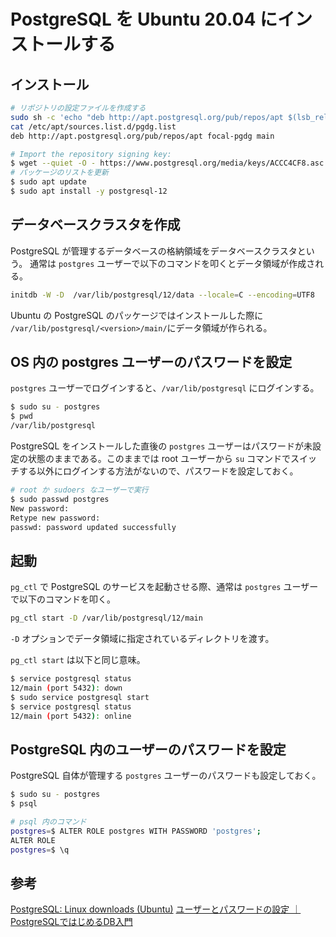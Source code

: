# PostgreSQL を Ubuntu 20.04 にインストールする

## インストール

```bash
# リポジトリの設定ファイルを作成する
sudo sh -c 'echo "deb http://apt.postgresql.org/pub/repos/apt $(lsb_release -cs)-pgdg main" > /etc/apt/sources.list.d/pgdg.list'
cat /etc/apt/sources.list.d/pgdg.list
deb http://apt.postgresql.org/pub/repos/apt focal-pgdg main

# Import the repository signing key:
$ wget --quiet -O - https://www.postgresql.org/media/keys/ACCC4CF8.asc | sudo apt-key add -
# パッケージのリストを更新
$ sudo apt update
$ sudo apt install -y postgresql-12
```

## データベースクラスタを作成

PostgreSQL が管理するデータベースの格納領域をデータベースクラスタという。
通常は `postgres` ユーザーで以下のコマンドを叩くとデータ領域が作成される。

```bash
initdb -W -D  /var/lib/postgresql/12/data --locale=C --encoding=UTF8
```

Ubuntu の PostgreSQL のパッケージではインストールした際に `/var/lib/postgresql/<version>/main/`にデータ領域が作られる。

## OS 内の postgres ユーザーのパスワードを設定

`postgres` ユーザーでログインすると、`/var/lib/postgresql` にログインする。

```bash
$ sudo su - postgres
$ pwd
/var/lib/postgresql
```

PostgreSQL をインストールした直後の `postgres` ユーザーはパスワードが未設定の状態のままである。このままでは root ユーザーから `su` コマンドでスイッチする以外にログインする方法がないので、パスワードを設定しておく。

```bash
# root か sudoers なユーザーで実行
$ sudo passwd postgres
New password:
Retype new password:
passwd: password updated successfully
```

## 起動

`pg_ctl` で PostgreSQL のサービスを起動させる際、通常は `postgres` ユーザーで以下のコマンドを叩く。

```bash
pg_ctl start -D /var/lib/postgresql/12/main
```

`-D` オプションでデータ領域に指定されているディレクトリを渡す。

`pg_ctl start` は以下と同じ意味。

```bash
$ service postgresql status
12/main (port 5432): down
$ sudo service postgresql start
$ service postgresql status
12/main (port 5432): online
```

## PostgreSQL 内のユーザーのパスワードを設定

PostgreSQL 自体が管理する `postgres` ユーザーのパスワードも設定しておく。

```bash
$ sudo su - postgres
$ psql

# psql 内のコマンド
postgres=$ ALTER ROLE postgres WITH PASSWORD 'postgres';
ALTER ROLE
postgres=$ \q
```

## 参考

[PostgreSQL: Linux downloads (Ubuntu)](https://www.postgresql.org/download/linux/ubuntu/)
[ユーザーとパスワードの設定 ｜ PostgreSQLではじめるDB入門](http://db-study.com/archives/121)
